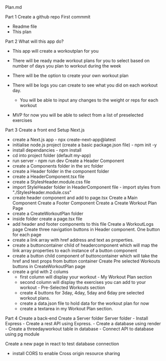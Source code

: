 Plan.md

Part 1
Create a github repo
First commmit
  - Readme file
  - This plan

Part 2 
What will this app do?
  - This app will create a workoutplan for you
  - There will be ready made workout plans for you to select based on number of days you plan to workout during the week
  - There will be the option to create your own workout plan
  - There will be logs you can create to see what you did on each workout day. 
      - You will be able to input any changes to the weight or reps for each workout
  
  - MVP for now you will be able to select from a list of preselected exercises

Part 3
Create a front end
  Setup Next.js
  - create a Next.js app - npx create-next-app@latest
  - initialise node.js project (create a basic package.json file) - npm init -y
  - install dependancies - npm install
  - cd into project folder (default my-app)
  - run server - npm run dev
Create a Header Component
  - create a Components folder in the src folder
  - create a Header folder in the component folder
  - create a HeaderComponent.tsx file
  - create a StylesHeader.module.css file
  - import StyleHeader folder in HeaderComponent file - import styles from "./StylesHeader.module.css"
  - create header component and add to page.tsx
Create a Main Component
Create a Footer Component
Create a Create Workout Plan Page
  - create a CreateWorkoutPlan folder
  - inside folder create a page.tsx file
  - add header and footer components to this file
Create a WorkoutLogs page
Create three navigation buttons in Header component. One button for each page
  - create a link array with href address and text as properties.
  - create a buttoncontainer child of headercomponent which will map the link array properties to each instance of a button component
  - create a button child component of buttoncontainer which will take the href and text props from button container
Create Pre selected Workouts buttons in CreateWorkoutPlan page
  - create a grid with 2 colums
    - first column will display your workout - My Workout Plan section
    - second column will display the exercises you can add to your workout - Pre-Selected Workouts section
    - create 4 buttons for 3day, 4day, 5day and 6day pre selected workout plans.
    - create a data.json file to hold data for the workout plan for now
    - create a textarea in my Workout Plan section. 

Part 4
Create a back-end 
  Create a Server folder
  Server folder
    - Install Express
    - Create a rest API using Express.
    - Create a database using render
    - Create a threedayworkout table in database
    - Connect API to database using pg module

Create a new page in react to test database connection
  - install CORS to enable Cross origin resource sharing
  
    
  








 
